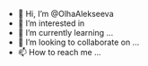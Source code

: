 - 👋 Hi, I’m @OlhaAlekseeva
- 👀 I’m interested in 
- 🌱 I’m currently learning ...
- 💞️ I’m looking to collaborate on ...
- 📫 How to reach me ...

<!---
OlhaAlekseeva/OlhaAlekseeva is a ✨ special ✨ repository because its `README.md` (this file) appears on your GitHub profile.
You can click the Preview link to take a look at your changes.
--->

